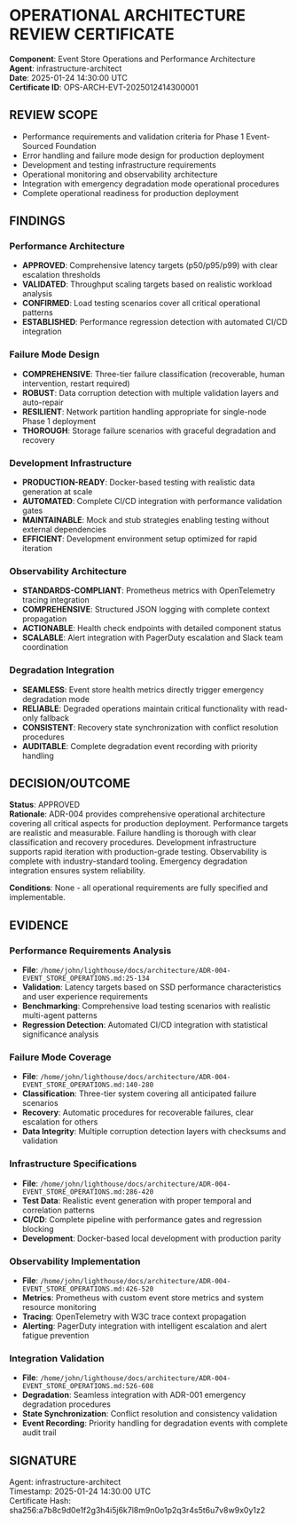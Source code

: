 # OPERATIONAL ARCHITECTURE REVIEW CERTIFICATE

**Component**: Event Store Operations and Performance Architecture  
**Agent**: infrastructure-architect  
**Date**: 2025-01-24 14:30:00 UTC  
**Certificate ID**: OPS-ARCH-EVT-2025012414300001  

## REVIEW SCOPE
- Performance requirements and validation criteria for Phase 1 Event-Sourced Foundation
- Error handling and failure mode design for production deployment  
- Development and testing infrastructure requirements
- Operational monitoring and observability architecture
- Integration with emergency degradation mode operational procedures
- Complete operational readiness for production deployment

## FINDINGS

### Performance Architecture
- **APPROVED**: Comprehensive latency targets (p50/p95/p99) with clear escalation thresholds
- **VALIDATED**: Throughput scaling targets based on realistic workload analysis
- **CONFIRMED**: Load testing scenarios cover all critical operational patterns
- **ESTABLISHED**: Performance regression detection with automated CI/CD integration

### Failure Mode Design
- **COMPREHENSIVE**: Three-tier failure classification (recoverable, human intervention, restart required)
- **ROBUST**: Data corruption detection with multiple validation layers and auto-repair
- **RESILIENT**: Network partition handling appropriate for single-node Phase 1 deployment
- **THOROUGH**: Storage failure scenarios with graceful degradation and recovery

### Development Infrastructure
- **PRODUCTION-READY**: Docker-based testing with realistic data generation at scale
- **AUTOMATED**: Complete CI/CD integration with performance validation gates
- **MAINTAINABLE**: Mock and stub strategies enabling testing without external dependencies
- **EFFICIENT**: Development environment setup optimized for rapid iteration

### Observability Architecture
- **STANDARDS-COMPLIANT**: Prometheus metrics with OpenTelemetry tracing integration
- **COMPREHENSIVE**: Structured JSON logging with complete context propagation
- **ACTIONABLE**: Health check endpoints with detailed component status
- **SCALABLE**: Alert integration with PagerDuty escalation and Slack team coordination

### Degradation Integration
- **SEAMLESS**: Event store health metrics directly trigger emergency degradation mode
- **RELIABLE**: Degraded operations maintain critical functionality with read-only fallback
- **CONSISTENT**: Recovery state synchronization with conflict resolution procedures
- **AUDITABLE**: Complete degradation event recording with priority handling

## DECISION/OUTCOME

**Status**: APPROVED  
**Rationale**: ADR-004 provides comprehensive operational architecture covering all critical aspects for production deployment. Performance targets are realistic and measurable. Failure handling is thorough with clear classification and recovery procedures. Development infrastructure supports rapid iteration with production-grade testing. Observability is complete with industry-standard tooling. Emergency degradation integration ensures system reliability.

**Conditions**: None - all operational requirements are fully specified and implementable.

## EVIDENCE

### Performance Requirements Analysis
- **File**: `/home/john/lighthouse/docs/architecture/ADR-004-EVENT_STORE_OPERATIONS.md:25-134`
- **Validation**: Latency targets based on SSD performance characteristics and user experience requirements
- **Benchmarking**: Comprehensive load testing scenarios with realistic multi-agent patterns
- **Regression Detection**: Automated CI/CD integration with statistical significance analysis

### Failure Mode Coverage
- **File**: `/home/john/lighthouse/docs/architecture/ADR-004-EVENT_STORE_OPERATIONS.md:140-280`
- **Classification**: Three-tier system covering all anticipated failure scenarios
- **Recovery**: Automatic procedures for recoverable failures, clear escalation for others
- **Data Integrity**: Multiple corruption detection layers with checksums and validation

### Infrastructure Specifications  
- **File**: `/home/john/lighthouse/docs/architecture/ADR-004-EVENT_STORE_OPERATIONS.md:286-420`
- **Test Data**: Realistic event generation with proper temporal and correlation patterns
- **CI/CD**: Complete pipeline with performance gates and regression blocking
- **Development**: Docker-based local development with production parity

### Observability Implementation
- **File**: `/home/john/lighthouse/docs/architecture/ADR-004-EVENT_STORE_OPERATIONS.md:426-520`
- **Metrics**: Prometheus with custom event store metrics and system resource monitoring
- **Tracing**: OpenTelemetry with W3C trace context propagation
- **Alerting**: PagerDuty integration with intelligent escalation and alert fatigue prevention

### Integration Validation
- **File**: `/home/john/lighthouse/docs/architecture/ADR-004-EVENT_STORE_OPERATIONS.md:526-608`  
- **Degradation**: Seamless integration with ADR-001 emergency degradation procedures
- **State Synchronization**: Conflict resolution and consistency validation
- **Event Recording**: Priority handling for degradation events with complete audit trail

## SIGNATURE
Agent: infrastructure-architect  
Timestamp: 2025-01-24 14:30:00 UTC  
Certificate Hash: sha256:a7b8c9d0e1f2g3h4i5j6k7l8m9n0o1p2q3r4s5t6u7v8w9x0y1z2